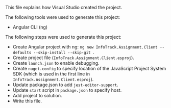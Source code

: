 This file explains how Visual Studio created the project.

The following tools were used to generate this project:
- Angular CLI (ng)

The following steps were used to generate this project:
- Create Angular project with ng: `ng new InfoTrack.Assignment.Client --defaults --skip-install --skip-git `.
- Create project file (`InfoTrack.Assignment.Client.esproj`).
- Create `launch.json` to enable debugging.
- Create `nuget.config` to specify location of the JavaScript Project System SDK (which is used in the first line in `InfoTrack.Assignment.Client.esproj`).
- Update package.json to add `jest-editor-support`.
- Update `start` script in `package.json` to specify host.
- Add project to solution.
- Write this file.
